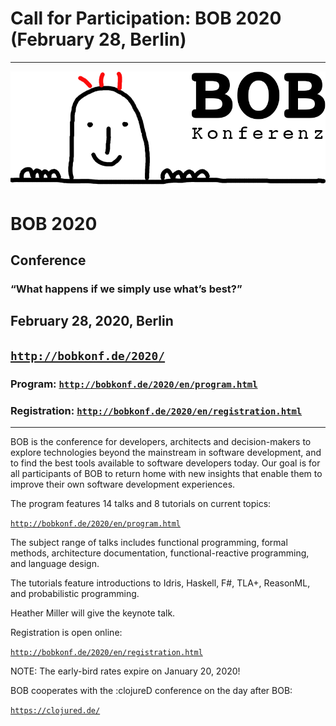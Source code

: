 ---
---

<head><meta charset="utf-8"></head>

# Call for Participation: BOB 2020 (February 28, Berlin)

<hr/>

![BOB Logo](/images/bob_head.png)

# BOB 2020

## Conference

### “What happens if we simply use what’s best?”

## February 28, 2020, Berlin

## [`http://bobkonf.de/2020/`](http://bobkonf.de/2020/)

### Program: [`http://bobkonf.de/2020/en/program.html`](http://bobkonf.de/2020/en/program.html)

### Registration: [`http://bobkonf.de/2020/en/registration.html`](http://bobkonf.de/2020/en/registration.html)

<hr/>

BOB is the conference for developers, architects and decision-makers
to explore technologies beyond the mainstream in software development,
and to find the best tools available to software developers today. Our
goal is for all participants of BOB to return home with new insights
that enable them to improve their own software development
experiences.

The program features 14 talks and 8 tutorials on current topics:

[`http://bobkonf.de/2020/en/program.html`](http://bobkonf.de/2020/en/program.html)

The subject range of talks includes functional programming,
formal methods, architecture documentation, functional-reactive
programming, and language design.

The tutorials feature introductions to Idris, Haskell, F#, TLA+,
ReasonML, and probabilistic programming.

Heather Miller will give the keynote talk.

Registration is open online:

[`http://bobkonf.de/2020/en/registration.html`](http://bobkonf.de/2020/en/registration.html)

NOTE: The early-bird rates expire on January 20, 2020!

BOB cooperates with the :clojureD conference on the day after BOB:

[`https://clojured.de/`](https://clojured.de/)
